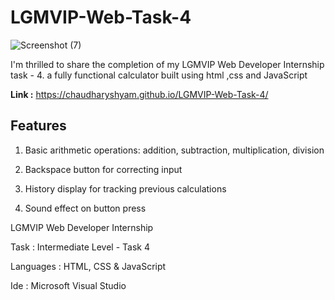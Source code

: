 # LGMVIP-Web-Task-4

![Screenshot (7)](https://github.com/ChaudharyShyam/LGMVIP-Web-Task-4/assets/150513922/96824d25-a84a-4943-86e0-91424721609f)


I'm thrilled to share the completion of my LGMVIP Web Developer Internship task - 4. a fully functional calculator built using html ,css and JavaScript

**Link :**  https://chaudharyshyam.github.io/LGMVIP-Web-Task-4/

## Features

1. Basic arithmetic operations: addition, subtraction, multiplication, division
  
2. Backspace button for correcting input
  
3. History display for tracking previous calculations
  
4. Sound effect on button press


LGMVIP Web Developer Internship

Task : Intermediate Level - Task 4

Languages : HTML, CSS & JavaScript

Ide : Microsoft Visual Studio


